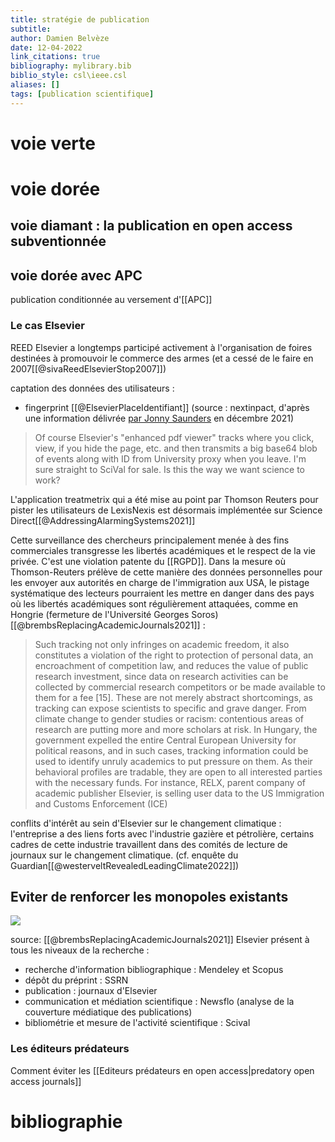 ```yaml
---
title: stratégie de publication
subtitle:
author: Damien Belvèze
date: 12-04-2022
link_citations: true
bibliography: mylibrary.bib
biblio_style: csl\ieee.csl
aliases: []
tags: [publication scientifique]
---
```


# voie verte

# voie dorée

## voie diamant : la publication en open access subventionnée



## voie dorée avec APC

publication conditionnée au versement d'[[APC]]

### Le cas Elsevier

REED Elsevier a longtemps participé activement à l'organisation de foires destinées à promouvoir le commerce des armes (et a cessé de le faire en 2007[[@sivaReedElsevierStop2007]])

captation des données des utilisateurs : 
- fingerprint [[@ElsevierPlaceIdentifiant]] (source : nextinpact, d'après une information délivrée [par Jonny Saunders](https://twitter.com/json_dirs/status/1466951017459716096) en décembre 2021)

>Of course Elsevier's "enhanced pdf viewer" tracks where you click, view, if you hide the page, etc. and then transmits a big base64 blob of events along with ID from University proxy when you leave. I'm sure straight to SciVal for sale. Is this the way we want science to work? 

L'application treatmetrix qui a été mise au point par Thomson Reuters pour pister les utilisateurs de LexisNexis est désormais implémentée sur Science Direct[[@AddressingAlarmingSystems2021]]

Cette surveillance des chercheurs principalement menée à des fins commerciales transgresse les libertés académiques et le respect de la vie privée. C'est une violation patente du [[RGPD]]. 
Dans la mesure où Thomson-Reuters prélève de cette manière des données personnelles pour les envoyer aux autorités en charge de l'immigration aux USA, le pistage systématique des lecteurs pourraient les mettre en danger dans des pays où les libertés académiques sont régulièrement attaquées, comme en Hongrie (fermeture de l'Université Georges Soros)[[@brembsReplacingAcademicJournals2021]] : 

>Such tracking not only infringes on academic freedom, it also constitutes a violation of the right to protection of personal data, an encroachment of competition law, and reduces the value of public research investment, since data on research activities can be collected by commercial research competitors or be made available to them for a fee [15]. These are not merely abstract shortcomings, as tracking can expose scientists to specific and grave danger. From climate change to gender studies or racism: contentious areas of research are putting more and more scholars at risk. In Hungary, the government expelled the entire Central European University for political reasons, and in such cases, tracking information could be used to identify unruly academics to put pressure on them. As their behavioral profiles are tradable, they are open to all interested parties with the necessary funds. For instance, RELX, parent company of academic publisher Elsevier, is selling user data to  the US Immigration and Customs Enforcement (ICE)

conflits d'intérêt au sein d'Elsevier sur le changement climatique : l'entreprise a des liens forts avec l'industrie gazière et pétrolière, certains cadres de cette industrie travaillent dans des comités de lecture de journaux sur le changement climatique.
(cf. enquête du Guardian[[@westerveltRevealedLeadingClimate2022]])

## Eviter de renforcer les monopoles existants

![](scientific_workflow.PNG)

source: [[@brembsReplacingAcademicJournals2021]]
Elsevier présent à tous les niveaux de la recherche : 

- recherche d'information bibliographique : Mendeley et Scopus
- dépôt du préprint : SSRN
- publication : journaux d'Elsevier
- communication et médiation scientifique : Newsflo (analyse de la couverture médiatique des publications)
- bibliométrie et mesure de l'activité scientifique : Scival


### Les éditeurs prédateurs

Comment éviter les [[Editeurs prédateurs en open access|predatory open access journals]]







# bibliographie

